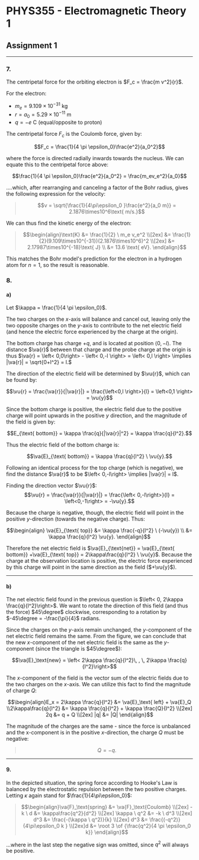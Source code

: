 # PHYS355 - Electromagnetic Theory 1
## Assignment 1
___

### 7.

The centripetal force for the orbiting electron is $F_c = \frac{m  v^2}{r}$.

For the electron:
- $m_e = 9.109\times10^{-31}\text{ kg}$
- $r = a_0 = 5.29\times10^{-11}\text{ m}$
- $q = -e\text{ C}$ (equal/opposite to proton)

The centripetal force $F_c$ is the Coulomb force, given by:

$$F_c = \frac{1}{4 \pi \epsilon_0}\frac{e^2}{a_0^2}$$

where the force is directed radially inwards towards the nucleus. We can equate this to the centripetal force above:

$$\frac{1}{4 \pi \epsilon_0}\frac{e^2}{a_0^2} = \frac{m_ev_e^2}{a_0}$$

....which, after rearranging and canceling a factor of the Bohr radius, gives the following expression for the velocity:

>$$v = \sqrt{\frac{1}{4\pi\epsilon_0 }\frac{e^2}{a_0 m}} = 2.1876\times10^6\text{ m/s.}$$

We can thus find the kinetic energy of the electron:

>$$\begin{align}\text{K} &= \frac{1}{2} \ m_e  v_e^2 \\[2ex] &= \frac{1}{2}(9.109\times10^{-31})(2.1876\times10^6)^2 \\[2ex] &= 2.17987\times10^{-18}\text{ J} \\ &= 13.6 \text{ eV}.  \end{align}$$

This matches the Bohr model's prediction for the electron in a hydrogen atom for $n=1$, so the result is reasonable. 


### 8.

#### a)

Let $\kappa = \frac{1}{4 \pi \epsilon_0}$.

The two charges on the $x$-axis will balance and cancel out, leaving only the two opposite charges on the $y$-axis to contribute to the net electric field (and hence the electric force experienced by the charge at the origin).

The bottom charge has charge $+q$, and is located at position $\left<0,  -l   \right>$. The distance $\va{r}$ between that charge and the probe charge at the origin is thus $\va{r} = \left< 0,0\right> - \left< 0,-l   \right> = \left< 0,l \right> \implies |\va{r}| = \sqrt{0+l^2} = l.$

The direction of the electric field will be determined by $\vu{r}$, which can be found by:

$$\vu{r} = \frac{\va{r}}{|\va{r}|} = \frac{\left<0,l \right>}{l} = \left<0,1 \right> = \vu{y}$$

Since the bottom charge is positive, the electric field due to the positive charge will point upwards in the positive $y$ direction, and the magnitude of the field is given by:

$$E_{\text{ bottom}} = \kappa \frac{q}{|\va{r}|^2} = \kappa \frac{q}{l^2}.$$

Thus the electric field of the bottom charge is:

$$\va{E}_{\text{ bottom}} = \kappa \frac{q}{l^2} \ \vu{y}.$$

Following an identical process for the top charge (which is negative), we find the distance $\va{r}$ to be $\left< 0,-l\right> \implies |\va{r}| = l$. 

Finding the direction vector $\vu{r}$:
$$\vu{r} = \frac{\va{r}}{|\va{r}|} = \frac{\left< 0,-l\right>}{l} = \left<0,-1\right> = -\vu{y}.$$

Because the charge is negative, though, the electric field will point in the positive $y$-direction (towards the negative charge). Thus:



$$\begin{align} \va{E}_{\text{ top}} &= \kappa \frac{-q}{l^2} \ (-\vu{y}) \\ &= \kappa \frac{q}{l^2} \vu{y}. \end{align}$$

Therefore the net electric field is $\va{E}_{\text{net}} = \va{E}_{\text{ bottom}} +\va{E}_{\text{ top}} = 2\kappa\frac{q}{l^2} \ \vu{y}$. Because the charge at the observation location is positive, the electric force experienced by this charge will point in the same direction as the field ($+\vu{y}$). 
___

#### b)

The net electric field found in the previous question is $\left< 0, 2\kappa \frac{q}{l^2}\right>$. We want to rotate the direction of this field (and thus the force) $45\degree$ clockwise, corresponding to a rotation by $-45\degree = -\frac{\pi}{4}$ radians. 

Since the charges on the $y$-axis remain unchanged, the $y$-component of the net electric field remains the same. From the figure, we can conclude that the new $x$-component of the net electric field is the same as the $y$-component (since the triangle is $45\degree$):

$$\va{E}_\text{new} = \left< 2\kappa \frac{q}{l^2}\, , \, 2\kappa \frac{q}{l^2}\right>$$

The $x$-component of the field is the vector sum of the electric fields due to the two charges on the $x$-axis. We can utilize this fact to find the magnitude of charge $Q$:

$$\begin{align}E_x = 2\kappa \frac{q}{l^2} &= \va{E}_\text{ left} + \va{E}_Q \\2\kappa\frac{q}{l^2} &= \kappa \frac{q}{l^2} + \kappa \frac{Q}{l^2} \\[2ex] 2q &=  q + Q \\[2ex] |q| &= |Q| \end{align}$$

The magnitude of the charges are the same - since the force is unbalanced and the x-component is in the positive $x$-direction, the charge $Q$ must be negative:

>$$Q=-q.$$

***

#### 9. 

In the depicted situation, the spring force according to Hooke's Law is balanced by the electrostatic repulsion between the two positive charges. Letting $\kappa$ again stand for $\frac{1}{4\pi\epsilon_0}$:

> $$\begin{align}\va{F}_\text{spring} &= \va{F}_\text{Coulomb} \\[2ex] -k \ d &= \kappa\frac{q^2}{d^2} \\[2ex] \kappa \ q^2 &= -k  \ d^3 \\[2ex] d^3 &= \frac{-(\kappa \ q^2)}{k} \\[2ex] d^3 &= \frac{(-q^2)}{4\pi\epsilon_0 k } \\[2ex]d &= \root 3 \of {\frac{q^2}{4 \pi \epsilon_0 k}} \end{align}$$

...where in the last step the negative sign was omitted, since $q^2$ will always be positive. 